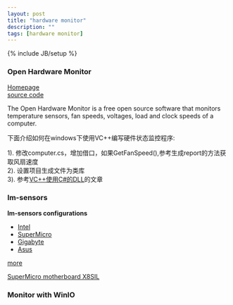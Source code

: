 ```yaml
---
layout: post
title: "hardware monitor"
description: ""
tags: [hardware monitor]
---
```

{% include JB/setup %}


### Open Hardware Monitor
[Homepage](http://openhardwaremonitor.org/)  
[source code](http://code.google.com/p/open-hardware-monitor/)  

The Open Hardware Monitor is a free open source software that monitors 
temperature sensors, fan speeds, voltages, load and clock speeds of a computer.  

下面介绍如何在windows下使用VC++编写硬件状态监控程序:  

1). 修改computer.cs，增加借口，如果GetFanSpeed(),参考生成report的方法获取风扇速度  
2). 设置项目生成文件为类库  
3). 参考[VC++使用C#的DLL](http://matrix207.github.com/2012/09/16/VC++-Use-CSharp-Dll/)的文章  

### lm-sensors
__lm-sensors configurations__  

* [Intel](http://www.lm-sensors.org/wiki/Configurations/Intel)
* [SuperMicro](http://www.lm-sensors.org/wiki/Configurations/SuperMicro)  
* [Gigabyte](http://www.lm-sensors.org/wiki/Configurations/Gigabyte)
* [Asus](http://www.lm-sensors.org/wiki/Configurations/Asus)

[more](http://www.lm-sensors.org/wiki/Configurations)  

[SuperMicro motherboard X8SIL](http://www.supermicro.com/support/faqs/faq.cfm?faq=12015)  

### Monitor with WinIO

